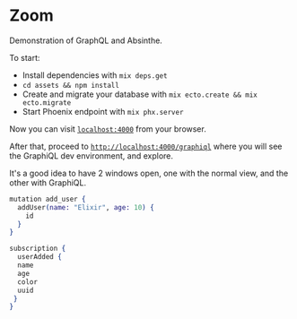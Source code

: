 # Zoom

Demonstration of GraphQL and Absinthe.

To start:

  * Install dependencies with `mix deps.get`
  * `cd assets && npm install`
  * Create and migrate your database with `mix ecto.create && mix ecto.migrate`
  * Start Phoenix endpoint with `mix phx.server`

Now you can visit [`localhost:4000`](http://localhost:4000) from your browser.

After that, proceed to [`http://localhost:4000/graphiql`](http://localhost:4000/graphiql) where you will see the GraphiQL dev environment, and explore.

It's a good idea to have 2 windows open, one with the normal view, and the other with GraphiQL.

```elixir
mutation add_user {
  addUser(name: "Elixir", age: 10) {
    id
  }
}

subscription {
  userAdded {
  name
  age
  color
  uuid
 }
}
```